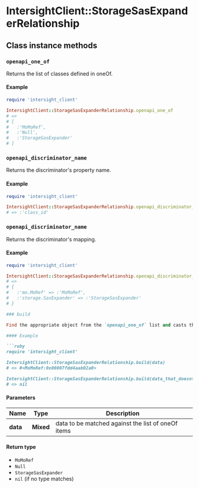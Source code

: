 # IntersightClient::StorageSasExpanderRelationship

## Class instance methods

### `openapi_one_of`

Returns the list of classes defined in oneOf.

#### Example

```ruby
require 'intersight_client'

IntersightClient::StorageSasExpanderRelationship.openapi_one_of
# =>
# [
#   :'MoMoRef',
#   :'Null',
#   :'StorageSasExpander'
# ]
```

### `openapi_discriminator_name`

Returns the discriminator's property name.

#### Example

```ruby
require 'intersight_client'

IntersightClient::StorageSasExpanderRelationship.openapi_discriminator_name
# => :'class_id'
```

### `openapi_discriminator_name`

Returns the discriminator's mapping.

#### Example

```ruby
require 'intersight_client'

IntersightClient::StorageSasExpanderRelationship.openapi_discriminator_mapping
# =>
# {
#   :'mo.MoRef' => :'MoMoRef',
#   :'storage.SasExpander' => :'StorageSasExpander'
# }

### build

Find the appropriate object from the `openapi_one_of` list and casts the data into it.

#### Example

```ruby
require 'intersight_client'

IntersightClient::StorageSasExpanderRelationship.build(data)
# => #<MoMoRef:0x00007fdd4aab02a0>

IntersightClient::StorageSasExpanderRelationship.build(data_that_doesnt_match)
# => nil
```

#### Parameters

| Name | Type | Description |
| ---- | ---- | ----------- |
| **data** | **Mixed** | data to be matched against the list of oneOf items |

#### Return type

- `MoMoRef`
- `Null`
- `StorageSasExpander`
- `nil` (if no type matches)

